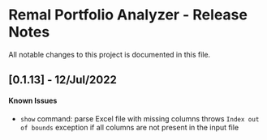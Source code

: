 # Remal Portfolio Analyzer - Release Notes

All notable changes to this project is documented in this file.

## [0.1.13] - 12/Jul/2022
#### Known Issues
* `show` command: parse Excel file with missing columns throws `Index out of bounds` exception if all columns are not present in the input file
